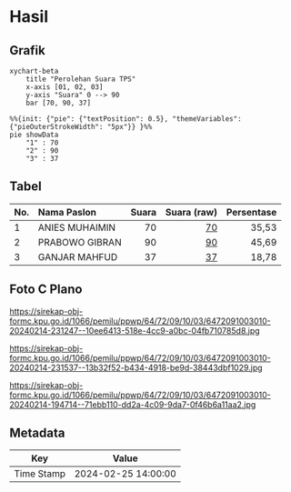 # Hasil

## Grafik

```mermaid
xychart-beta
    title "Perolehan Suara TPS"
    x-axis [01, 02, 03]
    y-axis "Suara" 0 --> 90
    bar [70, 90, 37]
```

```mermaid
%%{init: {"pie": {"textPosition": 0.5}, "themeVariables": {"pieOuterStrokeWidth": "5px"}} }%%
pie showData
    "1" : 70
    "2" : 90
    "3" : 37
```

## Tabel

| No. | Nama Paslon    | Suara | Suara (raw) | Persentase |
|:--- |:-------------- | -----:| -----------:| ----------:|
| 1   | ANIES MUHAIMIN | 70    | [70][p-1]   | 35,53      |
| 2   | PRABOWO GIBRAN | 90    | [90][p-2]   | 45,69      |
| 3   | GANJAR MAHFUD  | 37    | [37][p-3]   | 18,78      |


[p-1]: https://github.com/gigit-pemilu/pemilu-2024-64-kalimantan-timur/blob/main/pilpres/hitung-suara/sub/64-kalimantan-timur/sub/72-kota-samarinda/sub/09-samarinda-kota/sub/1003-pasar-pagi/sub/010-tps/sub/paslon-1.txt
[p-2]: https://github.com/gigit-pemilu/pemilu-2024-64-kalimantan-timur/blob/main/pilpres/hitung-suara/sub/64-kalimantan-timur/sub/72-kota-samarinda/sub/09-samarinda-kota/sub/1003-pasar-pagi/sub/010-tps/sub/paslon-2.txt
[p-3]: https://github.com/gigit-pemilu/pemilu-2024-64-kalimantan-timur/blob/main/pilpres/hitung-suara/sub/64-kalimantan-timur/sub/72-kota-samarinda/sub/09-samarinda-kota/sub/1003-pasar-pagi/sub/010-tps/sub/paslon-3.txt

## Foto C Plano

https://sirekap-obj-formc.kpu.go.id/1066/pemilu/ppwp/64/72/09/10/03/6472091003010-20240214-231247--10ee6413-518e-4cc9-a0bc-04fb710785d8.jpg

https://sirekap-obj-formc.kpu.go.id/1066/pemilu/ppwp/64/72/09/10/03/6472091003010-20240214-231537--13b32f52-b434-4918-be9d-38443dbf1029.jpg

https://sirekap-obj-formc.kpu.go.id/1066/pemilu/ppwp/64/72/09/10/03/6472091003010-20240214-194714--71ebb110-dd2a-4c09-9da7-0f46b6a11aa2.jpg


## Metadata

| Key        | Value               |
| ---------- | ------------------- |
| Time Stamp | 2024-02-25 14:00:00 |



